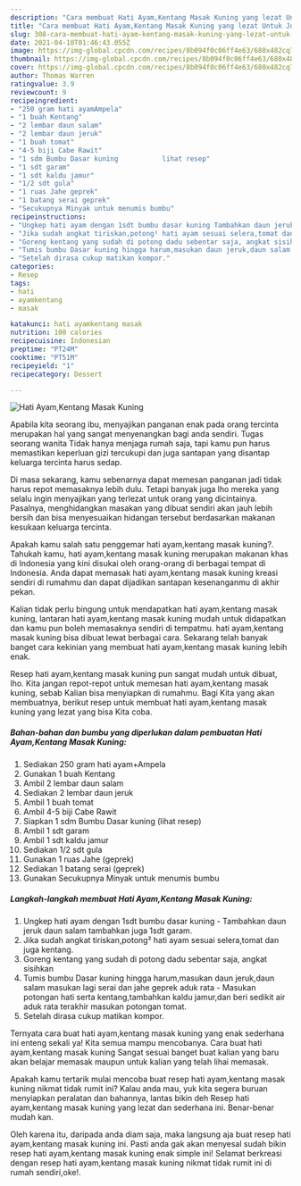 ```yaml
---
description: "Cara membuat Hati Ayam,Kentang Masak Kuning yang lezat Untuk Jualan"
title: "Cara membuat Hati Ayam,Kentang Masak Kuning yang lezat Untuk Jualan"
slug: 308-cara-membuat-hati-ayam-kentang-masak-kuning-yang-lezat-untuk-jualan
date: 2021-04-10T01:46:43.055Z
image: https://img-global.cpcdn.com/recipes/8b094f0c06ff4e63/680x482cq70/hati-ayamkentang-masak-kuning-foto-resep-utama.jpg
thumbnail: https://img-global.cpcdn.com/recipes/8b094f0c06ff4e63/680x482cq70/hati-ayamkentang-masak-kuning-foto-resep-utama.jpg
cover: https://img-global.cpcdn.com/recipes/8b094f0c06ff4e63/680x482cq70/hati-ayamkentang-masak-kuning-foto-resep-utama.jpg
author: Thomas Warren
ratingvalue: 3.9
reviewcount: 9
recipeingredient:
- "250 gram hati ayamAmpela"
- "1 buah Kentang"
- "2 lembar daun salam"
- "2 lembar daun jeruk"
- "1 buah tomat"
- "4-5 biji Cabe Rawit"
- "1 sdm Bumbu Dasar kuning           lihat resep"
- "1 sdt garam"
- "1 sdt kaldu jamur"
- "1/2 sdt gula"
- "1 ruas Jahe geprek"
- "1 batang serai geprek"
- "Secukupnya Minyak untuk menumis bumbu"
recipeinstructions:
- "Ungkep hati ayam dengan 1sdt bumbu dasar kuning Tambahkan daun jeruk daun salam tambahkan juga 1sdt garam."
- "Jika sudah angkat tiriskan,potong² hati ayam sesuai selera,tomat dan juga kentang."
- "Goreng kentang yang sudah di potong dadu sebentar saja, angkat sisihkan"
- "Tumis bumbu Dasar kuning hingga harum,masukan daun jeruk,daun salam masukan lagi serai dan jahe geprek aduk rata Masukan potongan hati serta kentang,tambahkan kaldu jamur,dan beri sedikit air aduk rata terakhir masukan potongan tomat."
- "Setelah dirasa cukup matikan kompor."
categories:
- Resep
tags:
- hati
- ayamkentang
- masak

katakunci: hati ayamkentang masak 
nutrition: 100 calories
recipecuisine: Indonesian
preptime: "PT24M"
cooktime: "PT51M"
recipeyield: "1"
recipecategory: Dessert

---
```



![Hati Ayam,Kentang Masak Kuning](https://img-global.cpcdn.com/recipes/8b094f0c06ff4e63/680x482cq70/hati-ayamkentang-masak-kuning-foto-resep-utama.jpg)

Apabila kita seorang ibu, menyajikan panganan enak pada orang tercinta merupakan hal yang sangat menyenangkan bagi anda sendiri. Tugas seorang  wanita Tidak hanya menjaga rumah saja, tapi kamu pun harus memastikan keperluan gizi tercukupi dan juga santapan yang disantap keluarga tercinta harus sedap.

Di masa  sekarang, kamu sebenarnya dapat memesan panganan jadi tidak harus repot memasaknya lebih dulu. Tetapi banyak juga lho mereka yang selalu ingin menyajikan yang terlezat untuk orang yang dicintainya. Pasalnya, menghidangkan masakan yang dibuat sendiri akan jauh lebih bersih dan bisa menyesuaikan hidangan tersebut berdasarkan makanan kesukaan keluarga tercinta. 



Apakah kamu salah satu penggemar hati ayam,kentang masak kuning?. Tahukah kamu, hati ayam,kentang masak kuning merupakan makanan khas di Indonesia yang kini disukai oleh orang-orang di berbagai tempat di Indonesia. Anda dapat memasak hati ayam,kentang masak kuning kreasi sendiri di rumahmu dan dapat dijadikan santapan kesenanganmu di akhir pekan.

Kalian tidak perlu bingung untuk mendapatkan hati ayam,kentang masak kuning, lantaran hati ayam,kentang masak kuning mudah untuk didapatkan dan kamu pun boleh memasaknya sendiri di tempatmu. hati ayam,kentang masak kuning bisa dibuat lewat berbagai cara. Sekarang telah banyak banget cara kekinian yang membuat hati ayam,kentang masak kuning lebih enak.

Resep hati ayam,kentang masak kuning pun sangat mudah untuk dibuat, lho. Kita jangan repot-repot untuk memesan hati ayam,kentang masak kuning, sebab Kalian bisa menyiapkan di rumahmu. Bagi Kita yang akan membuatnya, berikut resep untuk membuat hati ayam,kentang masak kuning yang lezat yang bisa Kita coba.

<!--inarticleads1-->

##### Bahan-bahan dan bumbu yang diperlukan dalam pembuatan Hati Ayam,Kentang Masak Kuning:

1. Sediakan 250 gram hati ayam+Ampela
1. Gunakan 1 buah Kentang
1. Ambil 2 lembar daun salam
1. Sediakan 2 lembar daun jeruk
1. Ambil 1 buah tomat
1. Ambil 4-5 biji Cabe Rawit
1. Siapkan 1 sdm Bumbu Dasar kuning           (lihat resep)
1. Ambil 1 sdt garam
1. Ambil 1 sdt kaldu jamur
1. Sediakan 1/2 sdt gula
1. Gunakan 1 ruas Jahe (geprek)
1. Sediakan 1 batang serai (geprek)
1. Gunakan Secukupnya Minyak untuk menumis bumbu




<!--inarticleads2-->

##### Langkah-langkah membuat Hati Ayam,Kentang Masak Kuning:

1. Ungkep hati ayam dengan 1sdt bumbu dasar kuning - Tambahkan daun jeruk daun salam tambahkan juga 1sdt garam.
1. Jika sudah angkat tiriskan,potong² hati ayam sesuai selera,tomat dan juga kentang.
1. Goreng kentang yang sudah di potong dadu sebentar saja, angkat sisihkan
1. Tumis bumbu Dasar kuning hingga harum,masukan daun jeruk,daun salam masukan lagi serai dan jahe geprek aduk rata - Masukan potongan hati serta kentang,tambahkan kaldu jamur,dan beri sedikit air aduk rata terakhir masukan potongan tomat.
1. Setelah dirasa cukup matikan kompor.




Ternyata cara buat hati ayam,kentang masak kuning yang enak sederhana ini enteng sekali ya! Kita semua mampu mencobanya. Cara buat hati ayam,kentang masak kuning Sangat sesuai banget buat kalian yang baru akan belajar memasak maupun untuk kalian yang telah lihai memasak.

Apakah kamu tertarik mulai mencoba buat resep hati ayam,kentang masak kuning nikmat tidak rumit ini? Kalau anda mau, yuk kita segera buruan menyiapkan peralatan dan bahannya, lantas bikin deh Resep hati ayam,kentang masak kuning yang lezat dan sederhana ini. Benar-benar mudah kan. 

Oleh karena itu, daripada anda diam saja, maka langsung aja buat resep hati ayam,kentang masak kuning ini. Pasti anda gak akan menyesal sudah bikin resep hati ayam,kentang masak kuning enak simple ini! Selamat berkreasi dengan resep hati ayam,kentang masak kuning nikmat tidak rumit ini di rumah sendiri,oke!.

